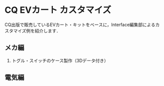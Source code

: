 # CQ EVカート カスタマイズ
CQ出版で販売しているEVカート・キットをベースに，Interface編集部によるカスタマイズ例を紹介します．

## メカ編
1. トグル・スイッチのケース製作（3Dデータ付き）

## 電気編